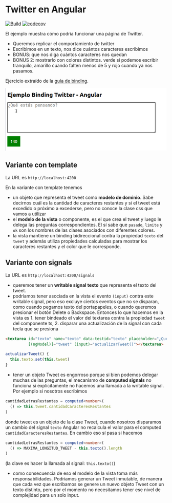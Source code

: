 # Twitter en Angular

[![Build](https://github.com/uqbar-project/eg-twitter-angular/actions/workflows/build.yml/badge.svg)](https://github.com/uqbar-project/eg-twitter-angular/actions/workflows/build.yml) [![codecov](https://codecov.io/gh/uqbar-project/eg-twitter-angular/graph/badge.svg?token=AA4KFKI9OM)](https://codecov.io/gh/uqbar-project/eg-twitter-angular)

El ejemplo muestra cómo podría funcionar una página de Twitter.

- Queremos replicar el comportamiento de twitter
- Escribimos en un texto, nos dice cuántos caracteres escribimos
- BONUS: que nos diga cuántos caracteres nos quedan
- BONUS 2: mostrarlo con colores distintos. verde si podemos escribir tranquilo, amarillo cuando falten menos de 5 y rojo cuando ya nos pasamos.

Ejercicio extraído de la [guía de binding](https://algo3.uqbar-project.org/gua-prctica-de-ejercicios/ejercicios-binding).

![demo](./images/video.gif)

## Variante con template

La URL es `http://localhost:4200`

En la variante con template tenemos 

- un objeto que representa el tweet como **modelo de dominio**. Sabe decirnos cuál es la cantidad de caracteres restantes y si el tweet está excedido o próximo a excederse, pero no conoce la clase css que vamos a utilizar
- el **modelo de la vista** o componente, es el que crea el tweet y luego le delega las preguntas correspondientes. El sí sabe que `pasado`, `limite` y `ok` son los nombres de las clases asociados con diferentes colores.
- la vista mantiene un binding bidireccional contra la propiedad `texto` del `tweet` y además utiliza propiedades calculadas para mostrar los caracteres restantes y el color que le corresponde.

## Variante con signals

La URL es `http://localhost:4200/signals`

- queremos tener un **writable signal texto** que representa el texto del tweet. 
- podríamos tener asociada en la vista el evento `(input)` contra este writable signal, pero eso excluye ciertos eventos que no se disparan, como cuando pegamos texto del portapapeles, o cuando queremos presionar el botón Delete o Backspace. Entonces lo que hacemos en la vista es 1. tener bindeado el valor del textarea contra la propiedad `tweet` del componente ts, 2. disparar una actualización de la signal con cada tecla que se presiona

```html
<textarea id="texto" name="texto" data-testid="texto" placeholder="¿Qué estás pensando?" 
          [(ngModel)]="tweet" (input)="actualizarTweet()"></textarea>
```

```ts
actualizarTweet() {
  this.texto.set(this.tweet)
}
```

- tener un objeto Tweet es engorroso porque si bien podemos delegar muchas de las preguntas, el mecanismo de **computed signals** no funciona si explícitamente no hacemos una llamada a la writable signal. Por ejemplo si nosotros escribimos

```ts
cantidadLetrasRestantes = computed<number>(
  () => this.tweet.cantidadCaracteresRestantes
)
```

donde tweet es un objeto de la clase Tweet, cuando nosotros disparamos un cambio del signal `texto` Angular no recalcula el valor para el computed `cantidadCaracteresRestantes`. En cambio eso sí pasa si hacemos

```ts
cantidadLetrasRestantes = computed<number>(
  () => MAXIMA_LONGITUD_TWEET - this.texto().length
)
```

(la clave es hacer la llamada al signal: `this.texto()`)

- como consecuencia de eso el modelo de la vista toma más responsabilidades. Podríamos generar un Tweet inmutable, de manera que cada vez que escribamos se genere un nuevo objeto Tweet con un texto distinto, pero por el momento no necesitamos tener ese nivel de complejidad para un solo input.